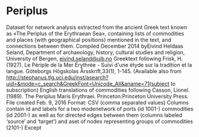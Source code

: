 # Periplus

Dataset for network analysis extracted from the ancient Greek text known as «The Periplus of the Erythraean Sea», containing lists of commodities and places (with geographical positions) mentioned in the text, and connections between them. Compiled December 2014 byEivind Heldaas Seland, Department of archaeology, history, cultural studies and religion, University of Bergen, eivind.seland@uib.no Greektext following Frisk, H. (1927). Le Périple de la Mer Érythrée - Suivi d'une étyde sur la tradition et la langue. Göteborgs Högskolas Årsskrift,33(1), 1-145. (Available also from http://stephanus.tlg.uci.edu/inst/asearch?uid=&mode=c_search&GreekFont=Unicode_All&aname=71(subject to subscription) English translations of commodities following Casson, Lionel. (1989). The Periplus Maris Erythraei. Princeton:Princeton University Press. File created Feb. 9, 2016 Format: CSV (comma separated values) Columns contain id and labels for a two modenetwork of ports (id 1001-) commodities (id 2001-) as well as for directed edges between them (columns labeled ‘source’ and ‘target’) and aset of nodes representing groups of commodities (2101-)
Except
